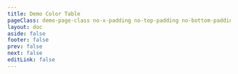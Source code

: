 ```yaml
---
title: Demo Color Table
pageClass: demo-page-class no-x-padding no-top-padding no-bottom-padding
layout: doc
aside: false
footer: false
prev: false
next: false
editLink: false
---
```


<script setup>
import { useData } from 'vitepress'
const { isDark } = useData()
</script>

<ClientOnly>
<iframe :src="`https://pro.rv-grid.com/demo/color?view=preview&theme=${isDark ? 'dark' : 'light'}`"
     style="width:100%; height: calc(100vh - 80px); border:0; border-radius: 4px; overflow:hidden;"
     title="Color Table"
   ></iframe>
</ClientOnly>